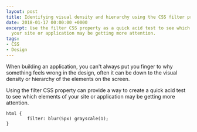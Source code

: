 ```yaml
---
layout: post
title: Identifying visual density and hierarchy using the CSS filter property
date: 2018-01-17 00:00:00 +0000
excerpt: Use the filter CSS property as a quick acid test to see which elements of
  your site or application may be getting more attention.
tags:
- CSS
- Design
---
```

When building an application, you can't always put you finger to why something feels wrong in the design, often it can be down to the visual density or hierarchy of the elements on the screen.
 
Using the filter CSS property can provide a way to create a quick acid test to see which elements of your site or application may be getting more attention.

```
html {
		filter: blur(5px) grayscale(1);
}
```
